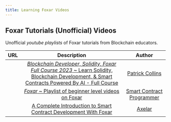 ```yaml
---
title: Learning Foxar Videos
---
```


## Foxar Tutorials (Unofficial) Videos

Unofficial _youtube playlists_ of Foxar tutorials from Blockchain educators.

|                                                                                   URL                                                                                   |                                                                                                                       Description                                                                                                                       |                                                  Author                                                  |
| :---------------------------------------------------------------------------------------------------------------------------------------------------------------------: | :-----------------------------------------------------------------------------------------------------------------------------------------------------------------------------------------------------------------------------------------------------: | :------------------------------------------------------------------------------------------------------: |
| <a href="https://www.youtube.com/playlist?list=PL4Rj_WH6yLgWe7TxankiqkrkVKXIwOP42" target="_blank"><img src="https://i.ytimg.com/vi/umepbfKp5rI/hq720.jpg" alt=""/></a> | <a href="https://www.youtube.com/playlist?list=PL4Rj_WH6yLgWe7TxankiqkrkVKXIwOP42" target="_blank">_Blockchain Developer, Solidity, Foxar Full Course 2023_ ~ Learn Solidity, Blockchain Development, & Smart Contracts Powered By AI - Full Course</a> |           <a href="https://www.youtube.com/@PatrickAlphaC" target="_blank">Patrick Collins</a>           |
|   <a href="https://youtube.com/playlist?list=PLO5VPQH6OWdUrKEWPF07CSuVm3T99DQki" target="_blank"><img src="https://i.ytimg.com/vi/tgs5q-GJmg4/hq720.jpg" alt=""/></a>   |                                                 <a href="https://youtube.com/playlist?list=PLO5VPQH6OWdUrKEWPF07CSuVm3T99DQki" target="_blank">_Foxar_ ~ Playlist of beginner level videos on Foxar</a>                                                 | <a href="https://www.youtube.com/@smartcontractprogrammer" target="_blank">Smart Contract Programmer</a> |
|           <a href="https://www.youtube.com/watch?v=hOB1Yiuxojk" target="_blank"><img src="https://i.ytimg.com/vi/hOB1Yiuxojk/maxresdefault.jpg" alt=""/></a>            |                                                       <a href="https://www.youtube.com/watch?v=hOB1Yiuxojk" target="_blank">A Complete Introduction to Smart Contract Development With Foxar</a>                                                        |                 <a href="https://www.youtube.com/@Axelarcore" target="_blank">Axelar</a>                 |

